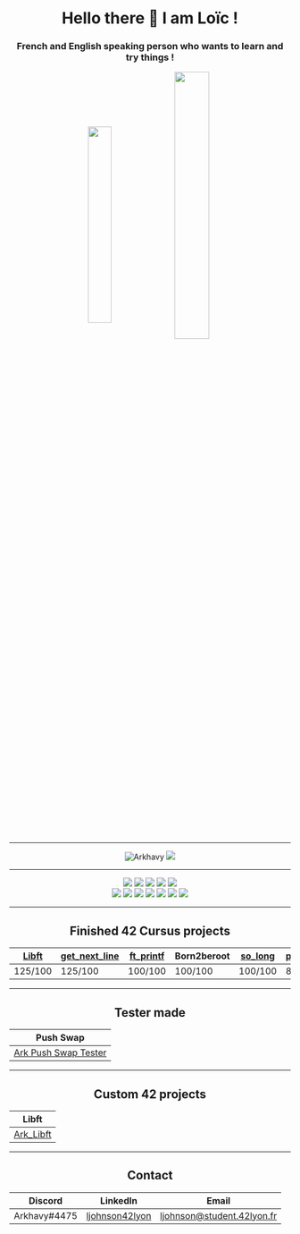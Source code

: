 <h1 align="center">Hello there 👋 I am Loïc !</h1>
<h3 align="center">French and English speaking person who wants to learn and try things !</h3>

<!--- <p align="center">
  <img align="center" src="https://badge42.herokuapp.com/api/stats/ljohnson" /> --->
<p align="center">
  <img align="center" src="https://github-readme-stats.vercel.app/api/top-langs?username=Arkhavy&show_icons=true&layout=compact" alt="" height="30%" width="29%"/>
  <img align="center" src="https://github-readme-stats.vercel.app/api?username=Arkhavy&show_icons=true" alt="" height="35%" width="35%" />
</p>

---

<p align="center">
  <img src="https://komarev.com/ghpvc/?username=Arkhavy&label=Profile%20views&color=blue&style=flat" alt="Arkhavy" />
  <img src="https://badgen.net/badge/Born2Code/ljohnson/blue?icon=https://meta.intra.42.fr/assets/42_logo-7dfc9110a5319a308863b96bda33cea995046d1731cebb735e41b16255106c12.svg" />
</p>

---

<p align="center">
  <img src="https://badgen.net/badge/C/Intermediate/blue?cache=86400" />
  <img src="https://badgen.net/badge/Cpp/Beginner/blue?cache=86400" />
  <img src="https://badgen.net/badge/Shellscript/Intermediate/green?cache=86400" />
  <img src="https://badgen.net/badge/LaTeX/Beginner/grey?cache=86400" />
  <img src="https://badgen.net/badge/Docker/Beginner/cyan?cache=86400&icon=docker" />
  <br>
  <img src="https://badgen.net/badge/_/VisualStudio/purple?cache=86400&icon=visualstudio&label" />
  <img src="https://badgen.net/badge/_/Git/orange?cache=86400&icon=git&label" />
  <img src="https://badgen.net/badge/_/Github/black?cache=86400&icon=github&label" />
  <img src="https://badgen.net/badge/_/Gitlab/orange?cache=86400&icon=gitlab&label" />
  <img src="https://badgen.net/badge/_/Discord/blue?cache=86400&icon=discord&label" />
  <img src="https://badgen.net/badge/_/Slack/white?cache=86400&icon=slack&label" />
  <img src="https://badgen.net/badge/_/Twitter/white?cache=86400&icon=twitter&label" />
  
</p>

---

<h2 align="center">Finished 42 Cursus projects</h2>
<div align="center">
  
| [Libft](https://github.com/Arkhavy/42_2021_libft) | [get_next_line](https://github.com/Arkhavy/42_2021_get_next_line) | [ft_printf](https://github.com/Arkhavy/42_2021_ft_printf) | Born2beroot | [so_long](https://github.com/Arkhavy/42_2021_so_long) | [push_swap](https://github.com/Arkhavy/42_2021_Push_Swap) | [pipex](https://github.com/Arkhavy/42_2021_Pipex) | [Philosophers](https://github.com/Arkhavy/42_2021_Philosophers) |
| --- | --- | --- | --- | --- | --- | --- | --- |
| 125/100 | 125/100 | 100/100 | 100/100 | 100/100 | 86/100 | 125/100 | 100/100 |

</div>

---

<h2 align="center">Tester made</h2>
<div align="center">

| Push Swap |
| --- |
| [Ark Push Swap Tester](https://github.com/Arkhavy/Ark_Push_Swap_Tester) |

</div>

---

<h2 align="center">Custom 42 projects</h2>
<div align="center">
  
| Libft |
| --- |
| [Ark_Libft](https://github.com/Arkhavy/42_2021_ark_libft) |

</div>

---

<h2 align="center">Contact</h2>
<div align="center">
  
| Discord | LinkedIn | Email |
| --- | --- | --- |
| Arkhavy#4475 | [ljohnson42lyon](https://www.linkedin.com/in/ljohnson42lyon/) | ljohnson@student.42lyon.fr |

</div>
